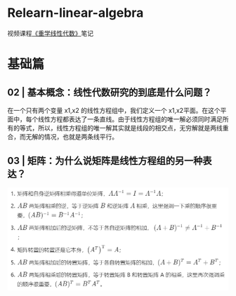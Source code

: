 # Relearn-linear-algebra
视频课程[《重学线性代数》](https://time.geekbang.org/column/intro/327)笔记

# 基础篇
## 02 | 基本概念：线性代数研究的到底是什么问题？
在一个只有两个变量 x1​,x2​ 的线性方程组中，我们定义一个 x1​,x2​ 平面。在这个平面中，每个线性方程都表达了一条直线。由于线性方程组的唯一解必须同时满足所有的等式，所以，线性方程组的唯一解其实就是线段的相交点，无穷解就是两线重合，而无解的情况，也就是两条线平行。

## 03 | 矩阵：为什么说矩阵是线性方程组的另一种表达？
![](矩阵计算规则.png)
